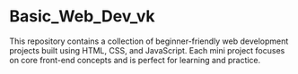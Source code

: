 # Basic_Web_Dev_vk
This repository contains a collection of beginner-friendly web development projects built using HTML, CSS, and JavaScript. Each mini project focuses on core front-end concepts and is perfect for learning and practice.

